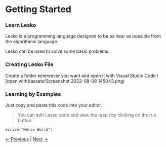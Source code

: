 # Getting Started

### Learn Lesko
Lesko is a programming language designed to be as near as possible from the algorithmic language.

Lesko can be used to solve some basic problems.
### Creating Lesko File
Create a folder whereever you want and open it with Visual Studio Code
![open with](assets/Screenshot 2022-08-08 145043.png)

### Learning by Examples
Just copy and paste this code into your editor.
> You can edit Lesko code and view the result by clicking on the run button.
```
ecrire("Hello World")
```
[<- Previous](https://github.com/Mohamed-Akram-Hl/docs/blob/main/1.%20Installation%20and%20Setup/Installation%20and%20Setup) |
[Next ->]()
